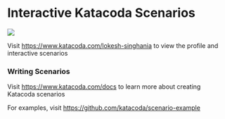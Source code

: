 # Interactive Katacoda Scenarios

[![](http://shields.katacoda.com/katacoda/lokesh-singhania/count.svg)](https://www.katacoda.com/lokesh-singhania "Get your profile on Katacoda.com")

Visit https://www.katacoda.com/lokesh-singhania to view the profile and interactive scenarios

### Writing Scenarios
Visit https://www.katacoda.com/docs to learn more about creating Katacoda scenarios

For examples, visit https://github.com/katacoda/scenario-example
